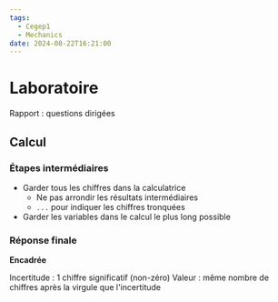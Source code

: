 ```yaml
---
tags:
  - Cegep1
  - Mechanics
date: 2024-08-22T16:21:00
---
```


# Laboratoire

Rapport : questions dirigées

## Calcul

### Étapes intermédiaires

- Garder tous les chiffres dans la calculatrice
	- Ne pas arrondir les résultats intermédiaires
	- `...` pour indiquer les chiffres tronquées
- Garder les variables dans le calcul le plus long possible

### Réponse finale

**Encadrée**

Incertitude : 1 chiffre significatif (non-zéro)
Valeur : même nombre de chiffres après la virgule que l'incertitude